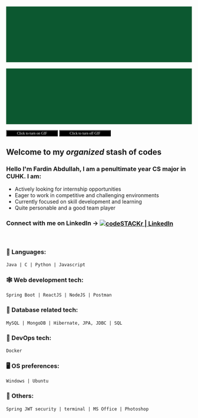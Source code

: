 ![Alt Text](https://github.com/fabdullah230/fabdullah230/blob/main/intro%20gif.gif)

<img id = "gg" align="center" alt="logo"  src="https://github.com/fabdullah230/fabdullah230/blob/main/intro%20gif.gif"/>

<button id="button1" onClick="document.getElementById('gg').src='https://github.com/fabdullah230/fabdullah230/blob/main/12.png?raw=true'">Click to turn on GIF</button>
<button id="button2" onClick="document.getElementById('gg').src='https://github.com/fabdullah230/fabdullah230/blob/main/intro%20gif.gif'">Click to turn off GIF</button>
<style>
button{
    background-color:black;
    color : white;
    width : 140px;
    font-size : 10px;
    font-family : consolas;
}
</style>



## Welcome to my _organized_ stash of codes

### Hello I'm Fardin Abdullah, I am a penultimate year CS major in CUHK. I am:

- Actively looking for internship opportunities
- Eager to  work in competitive and challenging environments
- Currently focused on skill development and learning
- Quite personable and a good team player





###  Connect with me on LinkedIn  ->  <a href="https://www.linkedin.com/in/fardin-abdullah-230"><img align="center" alt="codeSTACKr | LinkedIn" width="22px" src="https://image.flaticon.com/icons/png/512/174/174857.png" /></a>



<br />


### 📖 Languages:

```
Java | C | Python | Javascript
```

### 🕸 Web development tech:
```
Spring Boot | ReactJS | NodeJS | Postman
```
### 📂 Database related tech:

```
MySQL | MongoDB | Hibernate, JPA, JDBC | SQL 
```

### 🚢 DevOps tech:
```
Docker
```

### 🖥️ OS preferences:
```
Windows | Ubuntu 
```

### 📑 Others:
```
Spring JWT security | terminal | MS Office | Photoshop
```






<!--
**fabdullah230/fabdullah230** is a ✨ _special_ ✨ repository because its `README.md` (this file) appears on your GitHub profile.

Here are some ideas to get you started:

- 🔭 I’m currently working on ...
- 🌱 I’m currently learning ...
- 👯 I’m looking to collaborate on ...
- 🤔 I’m looking for help with ...
- 💬 Ask me about ...
- 📫 How to reach me: ...
- 😄 Pronouns: ...
- ⚡ Fun fact: ...
-->

